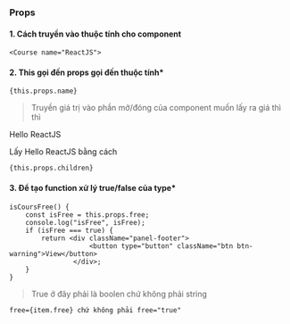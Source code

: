
### Props

#### 1. Cách truyền vào thuộc tính cho component

```
<Course name="ReactJS">
```

#### 2. This gọi đến props gọi đến thuộc tính*
```
{this.props.name}
```

> Truyền giá trị vào phần mở/đóng của component muốn lấy ra giá thì thì

<Course>Hello ReactJS</Course>

Lấy Hello ReactJS bằng cách

```
{this.props.children}
```

#### 3. Để tạo function xử lý true/false của type*
```
isCoursFree() {
    const isFree = this.props.free;
    console.log("isFree", isFree);
    if (isFree === true) {
        return <div className="panel-footer">
                    <button type="button" className="btn btn-warning">View</button>
                </div>;
    }
}
```
> True ở đây phải là boolen chứ không phải string
```
free={item.free} chứ không phải free="true"
```


